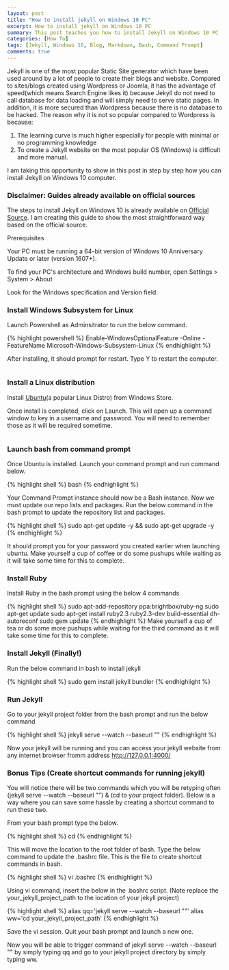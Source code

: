 ```yaml
---
layout: post
title: "How to install jekyll on Windows 10 PC"
excerpt: How to install jekyll on Windows 10 PC
summary: This post teaches you how to install Jekyll on Windows 10 PC
categories: [How To]
tags: [Jekyll, Windows 10, Blog, Markdown, Bash, Command Prompt]
comments: true
---
```


Jekyll is one of the most popular Static Site generator which have been used around by a lot of people to create their blogs and website. Compared to sites/blogs created using Wordpress or Joomla, it has the advantage of speed(which means Search Engine likes it) because Jekyll do not need to call database for data loading and will simply need to serve static pages. In addition, it is more secured than Wordpress because there is no database to be hacked. The reason why it is not so popular compared to Wordpress is because:

1. The learning curve is much higher especially for people with minimal or no programming knowledge
2. To create a Jekyll website on the most popular OS (Windows) is difficult and more manual.

I am taking this opportunity to show in this post in step by step how you can install Jekyll on Windows 10 computer.

### Disclaimer: Guides already available on official sources
The steps to install Jekyll on Windows 10 is already available on [Official Source](https://jekyllrb.com/docs/windows/). I am creating this guide to show the most straightforward way based on the official source.

Prerequisites

Your PC must be running a 64-bit version of Windows 10 Anniversary Update or later (version 1607+).

To find your PC's architecture and Windows build number, open
Settings > System > About

Look for the Windows specification and Version field.


### Install Windows Subsystem for Linux

Launch Powershell as Adminsitrator to run the below command.

{% highlight powershell %}
Enable-WindowsOptionalFeature -Online -FeatureName Microsoft-Windows-Subsystem-Linux
{% endhighlight %}


After installing, it should prompt for restart. Type Y to restart the computer.

<img src="{{ site.baseurl }}/images/restartpowershell.png" alt="">

### Install a Linux distribution

Install [Ubuntu](https://www.microsoft.com/store/p/ubuntu/9nblggh4msv6)(a popular Linux Distro) from Windows Store.

Once install is completed, click on Launch. This will open up a command window to key in a username and password. You will need to remember those as it will be required sometime.

<img src="{{ site.baseurl }}/images/ubuntu.png" alt="">

### Launch bash from command prompt

Once Ubuntu is installed. Launch your command prompt and run command below.

{% highlight shell %}
bash
{% endhighlight %}

Your Command Prompt instance should now be a Bash instance. Now we must update our repo lists and packages.
Run the below command in the bash prompt to update the repository list and packages.

{% highlight shell %}
sudo apt-get update -y && sudo apt-get upgrade -y
{% endhighlight %}

It should prompt you for your password you created earlier when launching ubuntu. 
Make yourself a cup of coffee or do some pushups while waiting as it will take some time for this to complete.

### Install Ruby

Install Ruby in the bash prompt using the below 4 commands

{% highlight shell %}
sudo apt-add-repository ppa:brightbox/ruby-ng
sudo apt-get update
sudo apt-get install ruby2.3 ruby2.3-dev build-essential dh-autoreconf
sudo gem update
{% endhighlight %}
Make yourself a cup of tea or do some more pushups while waiting for the third command as it will take some time for this to complete.

### Install Jekyll (Finally!)
Run the below command in bash to install jekyll

{% highlight shell %}
sudo gem install jekyll bundler
{% endhighlight %}

### Run Jekyll

Go to your jekyll project folder from the bash prompt and run the below command

{% highlight shell %}
jekyll serve --watch --baseurl ""
{% endhighlight %}

Now your jekyll will be running and you can access your jekyll website from any internet browser fromm address http://127.0.0.1:4000/

### Bonus Tips (Create shortcut commands for running jekyll)

You will notice there will be two commands which you will be retyping often (jekyll serve --watch --baseurl "") & (cd to your project folder). Below is a way where you can save some hassle by creating a shortcut command to run these two.

From your bash prompt type the below.

{% highlight shell %}
cd
{% endhighlight %}

This will move the location to the root folder of bash. Type the below command to update the .bashrc file. This is the file to create shortcut commands in bash.

{% highlight shell %}
vi .bashrc
{% endhighlight %}

Using vi command, insert the below in the .bashrc script. (Note replace the your_jekyll_project_path to the location of your jekyll project)

{% highlight shell %}
alias qq='jekyll serve --watch --baseurl ""'
alias ww='cd your_jekyll_project_path'
{% endhighlight %}

Save the vi session. Quit your bash prompt and launch a new one.

Now you will be able to trigger command of jekyll serve --watch --baseurl "" by simply typing qq and go to your jekyll project directory by simply typing ww.










